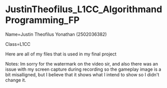 # JustinTheofilus_L1CC_AlgorithmandProgramming_FP

Name=Justin Theofilus Yonathan (2502036382)

Class=L1CC

Here are all of my files that is used in my final project

Notes:
Im sorry for the watermark on the video sir, and also there was an issue with my screen capture during recording so the gameplay image is a bit misalligned, but I believe that it shows what I intend to show so I didn't change it.
